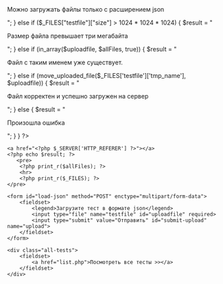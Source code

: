 <?php
// Если был получен POST-запрос с файлом, то проверяем, подходит ли он
if (isset($_POST['upload'])) {

	  // Редирект на страницу с тестами через три секунды
    header('refresh:3; url=list.php');
	
    // Определяем массив со всеми файлами из папки с тестами
    if (!empty(glob('tests/*.json'))) {
        $allFiles = glob('tests/*.json');
    } else {
        $allFiles = [0];
    }
    // Определяем загружаемый файл
    $uploadfile = 'tests/' . basename($_FILES['testfile']['name']);
	
    // Проверяем файл по if, если не подходит - выдаем ошибку
    if (pathinfo($_FILES['testfile']['name'], PATHINFO_EXTENSION) !== 'json') {
        $result = "<p class='error'>Можно загружать файлы только с расширением json</p>";
    } else if ($_FILES["testfile"]["size"] > 1024 * 1024 * 1024) {
        $result = "<p class='error'>Размер файла превышает три мегабайта</p>";
    } else if (in_array($uploadfile, $allFiles, true)) {
        $result = "<p class='error'>Файл с таким именем уже существует.</p>";
    } else if (move_uploaded_file($_FILES['testfile']['tmp_name'], $uploadfile)) {
        $result = "<p class='success'>Файл корректен и успешно загружен на сервер</p>";
    } else {
        $result = "<p class='error'>Произошла ошибка</p>";
    }
}
?>

<!doctype html>
<html lang="en">
<head>
    <meta charset="UTF-8">
    <title>2.2 «Обработка форм»</title>
</head>
<body>

<!-- Если файл был отправлен, то выводить информацию о файле и уведомление об успешной загрузке/ошибке -->

<?php if (isset($_POST['upload'])): ?>
    <a href="<?php $_SERVER['HTTP_REFERER'] ?>"></a>
    <?php echo $result; ?>
       <pre>
        <?php print_r($allFiles); ?>
        <hr>
        <?php print_r($_FILES); ?>
    </pre>
<?php endif; ?>

<!-- Пока файл или форма теста не была отправлена, выводить форму загрузки теста -->

<?php if (!isset($_POST['create']) && !isset($_POST['upload'])): ?>

    <form id="load-json" method="POST" enctype="multipart/form-data">
        <fieldset>
            <legend>Загрузите тест в формате json</legend>
            <input type="file" name="testfile" id="uploadfile" required>
            <input type="submit" value="Отправить" id="submit-upload" name="upload">
        </fieldset>
    </form>

    <div class="all-tests">
        <fieldset>
            <a href="list.php">Посмотреть все тесты >></a>
        </fieldset>
    </div>

   

<?php endif; ?>

</body>
</html>
